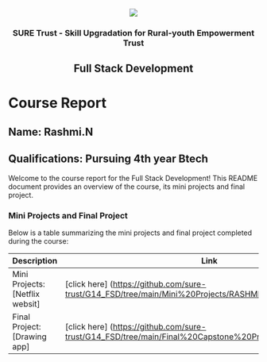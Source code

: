 <!-- PROJECT LOGO -->
<br />

<div align="center">
   <img src='https://user-images.githubusercontent.com/73131499/166115643-d3187f47-d38f-41b2-ae42-5ecbbc60de14.png' />


<h3 align="center">SURE Trust - Skill Upgradation for Rural-youth Empowerment Trust</h3>
  <h2> Full Stack Development</h2>
</div>

# Course Report

## Name: Rashmi.N

## Qualifications: Pursuing 4th year Btech

Welcome to the course report for the Full Stack Development! This README document provides an overview of the course, its mini projects and final project.

### Mini Projects and Final Project

Below is a table summarizing the mini projects and final project completed during the course:

| Description                               | Link                                    |
|-------------------------------------------|-----------------------------------------|
| Mini Projects: [Netflix websit]           | [click here] (https://github.com/sure-trust/G14_FSD/tree/main/Mini%20Projects/RASHMI%20N/net)                           |
| Final Project: [Drawing app]              | [click here] (https://github.com/sure-trust/G14_FSD/tree/main/Final%20Capstone%20Project/RASHMI%20N/ras)                            |